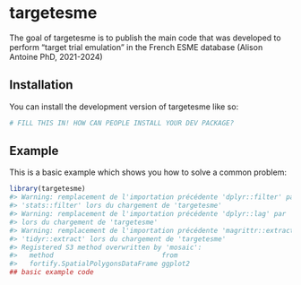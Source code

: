 
<!-- README.md is generated from README.Rmd. Please edit that file -->

# targetesme

<!-- badges: start -->
<!-- badges: end -->

The goal of targetesme is to publish the main code that was developed to
perform “target trial emulation” in the French ESME database (Alison
Antoine PhD, 2021-2024)

## Installation

You can install the development version of targetesme like so:

``` r
# FILL THIS IN! HOW CAN PEOPLE INSTALL YOUR DEV PACKAGE?
```

## Example

This is a basic example which shows you how to solve a common problem:

``` r
library(targetesme)
#> Warning: remplacement de l'importation précédente 'dplyr::filter' par
#> 'stats::filter' lors du chargement de 'targetesme'
#> Warning: remplacement de l'importation précédente 'dplyr::lag' par 'stats::lag'
#> lors du chargement de 'targetesme'
#> Warning: remplacement de l'importation précédente 'magrittr::extract' par
#> 'tidyr::extract' lors du chargement de 'targetesme'
#> Registered S3 method overwritten by 'mosaic':
#>   method                           from   
#>   fortify.SpatialPolygonsDataFrame ggplot2
## basic example code
```
